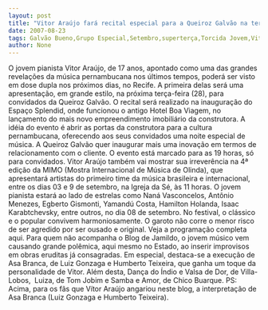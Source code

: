 ```yaml
---
layout: post
title: "Vitor Araújo fará recital especial para a Queiroz Galvão na terça. Em setembro, jovem pianista brilha na Mimo"
date: 2007-08-23
tags: Galvão Bueno,Grupo Especial,Setembro,superterça,Torcida Jovem,Vitor Kley,Wolney Queiroz
author: None
---
```


O jovem pianista Vitor Ara&uacute;jo, de 17 anos, apontado como uma das grandes revela&ccedil;&otilde;es da m&uacute;sica pernambucana nos &uacute;ltimos tempos, poder&aacute; ser visto em dose dupla nos pr&oacute;ximos dias, no Recife.
A primeira delas ser&aacute; uma apresenta&ccedil;&atilde;o, em grande estilo, na pr&oacute;xima ter&ccedil;a-feira (28), para convidados da Queiroz Galv&atilde;o. O recital ser&aacute; realizado na inaugura&ccedil;&atilde;o do Espa&ccedil;o Splendid, onde funcionou o antigo Hotel Boa Viagem, no lan&ccedil;amento do mais novo empreendimento imobili&aacute;rio da construtora.
A id&eacute;ia do evento &eacute; abrir as portas da construtora para a cultura pernambucana, oferecendo aos seus convidados uma noite especial de m&uacute;sica. A Queiroz Galv&atilde;o quer inaugurar mais uma inova&ccedil;&atilde;o em termos de relacionamento com o cliente. O evento est&aacute; marcado para as 19 horas, s&oacute; para convidados.
Vitor Ara&uacute;jo tamb&eacute;m vai mostrar sua irrever&ecirc;ncia na 4&ordf; edi&ccedil;&atilde;o da MIMO (Mostra Internacional de M&uacute;sica de Olinda), que apresentar&aacute; artistas do primeiro time da m&uacute;sica brasileira e internacional, entre os dias 03 e 9 de setembro, na Igreja da S&eacute;, &agrave;s 11 horas. 
O jovem pianista estar&aacute; ao lado de estrelas como Nan&aacute; Vasconcelos, Ant&ocirc;nio Menezes, Egberto Gismonti, Yamand&uacute; Costa, Hamilton Holanda, Isaac Karabtchevsky, entre outros, no dia 08 de setembro. No festival, o cl&aacute;ssico e o popular convivem harmoniosamente. O garoto n&atilde;o corre o menor risco de ser agredido por ser ousado e original. Veja a programa&ccedil;&atilde;o completa aqui.
Para quem n&atilde;o acompanha o Blog de Jamildo, o jovem m&uacute;sico vem causando grande pol&ecirc;mica, aqui mesmo no Estado, ao inserir improvisos em obras eruditas j&aacute; consagradas. Em especial, destaca-se a execu&ccedil;&atilde;o de Asa Branca, de Luiz Gonzaga e Humberto Teixeira, que ganha um toque da personalidade de Vitor. Al&eacute;m desta, Dan&ccedil;a do &Iacute;ndio e Valsa de Dor, de Villa-Lobos,&nbsp; Luiza, de Tom Jobim e Samba e Amor, de Chico Buarque.
PS: Acima, para os f&atilde;s que V&iacute;tor Ara&uacute;jo angariou neste blog, a interpreta&ccedil;&atilde;o de Asa Branca (Luiz Gonzaga e Humberto Teixeira). 
